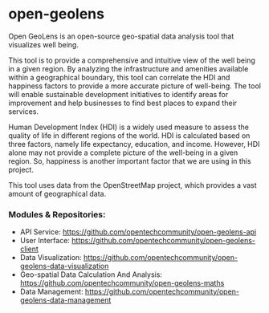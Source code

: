 # open-geolens

Open GeoLens is an open-source geo-spatial data analysis tool that visualizes well being.

This tool is to provide a comprehensive and intuitive view of the well being in a given region. By analyzing the infrastructure and amenities available within a geographical boundary, this tool can correlate the HDI and happiness factors to provide a more accurate picture of well-being. The tool will enable sustainable development initiatives to identify areas for improvement and help businesses to find best places to expand their services.

Human Development Index (HDI) is a widely used measure to assess the quality of life in different regions of the world. HDI is calculated based on three factors, namely life expectancy, education, and income. However, HDI alone may not provide a complete picture of the well-being in a given region. So, happiness is another important factor that we are using in this project.

This tool uses data from the OpenStreetMap project, which provides a vast amount of geographical data.

### Modules & Repositories:
- API Service: https://github.com/opentechcommunity/open-geolens-api
- User Interface: https://github.com/opentechcommunity/open-geolens-client
- Data Visualization: https://github.com/opentechcommunity/open-geolens-data-visualization
- Geo-spatial Data Calculation And Analysis: https://github.com/opentechcommunity/open-geolens-maths
- Data Management: https://github.com/opentechcommunity/open-geolens-data-management
